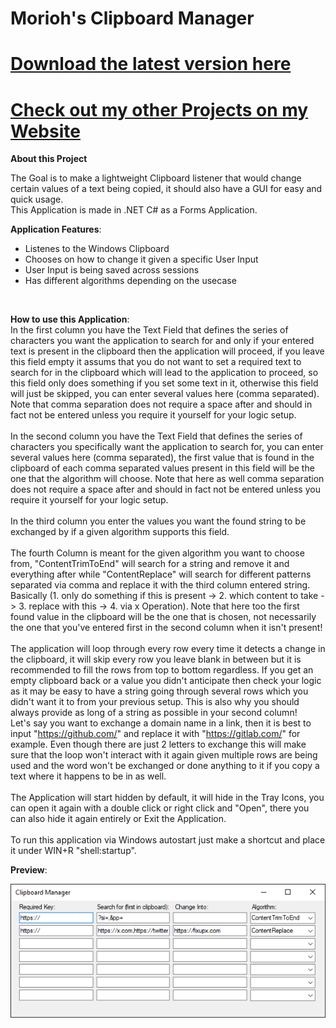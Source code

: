 # Morioh's Clipboard Manager
# [Download the latest version here](https://github.com/xMorioh/ClipboardManager/releases/latest)
# [Check out my other Projects on my Website](https://xmorioh.gitlab.io/index.html)


**About this Project**

The Goal is to make a lightweight Clipboard listener that would change certain values of a text being copied, it should also have a GUI for easy and quick usage.
<br>
This Application is made in .NET C# as a Forms Application.

**Application Features**:
* Listenes to the Windows Clipboard
* Chooses on how to change it given a specific User Input
* User Input is being saved across sessions
* Has different algorithms depending on the usecase
<br>

**How to use this Application**:
<br>
In the first column you have the Text Field that defines the series of characters you want the application to search for and only if your entered text is present in the clipboard then the application will proceed, if you leave this field empty it assums that you do not want to set a required text to search for in the clipboard which will lead to the application to proceed, so this field only does something if you set some text in it, otherwise this field will just be skipped, you can enter several values here (comma separated). Note that comma separation does not require a space after and should in fact not be entered unless you require it yourself for your logic setup.
<br>
<br>
In the second column you have the Text Field that defines the series of characters you specifically want the application to search for, you can enter several values here (comma separated), the first value that is found in the clipboard of each comma separated values present in this field will be the one that the algorithm will choose. Note that here as well comma separation does not require a space after and should in fact not be entered unless you require it yourself for your logic setup.
<br>
<br>
In the third column you enter the values you want the found string to be exchanged by if a given algorithm supports this field.
<br>
<br>
The fourth Column is meant for the given algorithm you want to choose from, "ContentTrimToEnd" will search for a string and remove it and everything after while "ContentReplace" will search for different patterns separated via comma and replace it with the third column entered string. Basically (1. only do something if this is present -> 2. which content to take -> 3. replace with this -> 4. via x Operation). Note that here too the first found value in the clipboard will be the one that is chosen, not necessarily the one that you've entered first in the second column when it isn't present!
<br>
<br>
The application will loop through every row every time it detects a change in the clipboard, it will skip every row you leave blank in between but it is recommended to fill the rows from top to bottom regardless. If you get an empty clipboard back or a value you didn't anticipate then check your logic as it may be easy to have a string going through several rows which you didn't want it to from your previous setup. This is also why you should always provide as long of a string as possible in your second column!
<br>
Let's say you want to exchange a domain name in a link, then it is best to input "https://github.com/" and replace it with "https://gitlab.com/" for example. Even though there are just 2 letters to exchange this will make sure that the loop won't interact with it again given multiple rows are being used and the word won't be exchanged or done anything to it if you copy a text where it happens to be in as well.
<br>
<br>
The Application will start hidden by default, it will hide in the Tray Icons, you can open it again with a double click or right click and "Open", there you can also hide it again entirely or Exit the Application.
<br>
<br>
To run this application via Windows autostart just make a shortcut and place it under WIN+R "shell:startup".

**Preview**:

![ClipboardManager-Preview](https://github.com/xMorioh/ClipboardManager/blob/master/ClipboardManager-Preview.png)